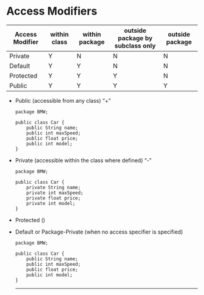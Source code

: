 # Access Modifiers
| Access Modifier | within class | within package | outside package by subclass only | outside package |
| --- | --- | --- | --- | --- |
| Private | Y | N | N | N |
| Default | Y | Y | N | N |
| Protected | Y | Y | Y | N |
| Public | Y | Y | Y | Y |
- Public (accessible from any class) “+”
    
    ```
    package BMW;
    
    public class Car {
        public String name;
        public int maxSpeed;
        public float price;
        public int model;
    }
    
    ```
    
- Private (accessible within the class where defined) “-”


    ```
    package BMW;
    
    public class Car {
        private String name;
        private int maxSpeed;
        private float price;
        private int model;
    }
    
    ```
    
- Protected ()
- Default or Package-Private (when no access specifier is specified)
    
    ```
    package BMW;
    
    public class Car {
        public String name;
        public int maxSpeed;
        public float price;
        public int model;
    }
    
    ```
    
    ---
